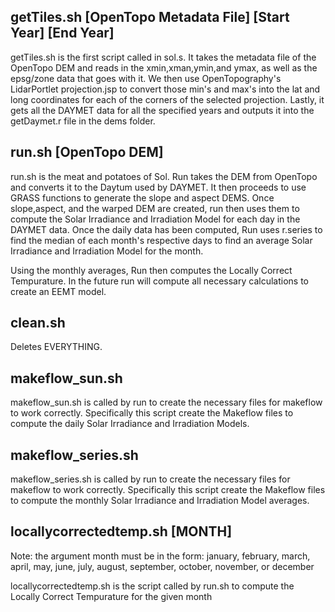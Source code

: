 getTiles.sh [OpenTopo Metadata File] [Start Year] [End Year]
----------
<p> getTiles.sh is the first script called in sol.s.  It takes the metadata file of the OpenTopo DEM and reads in the xmin,xman,ymin,and ymax, as well as the epsg/zone data that goes with it.  We then use OpenTopography's LidarPortlet projection.jsp to convert those min's and max's into the lat and long coordinates for each of the corners of the selected projection. Lastly, it gets all the DAYMET data for all the specified years and outputs it into the getDaymet.r file in the dems folder.</p>

run.sh [OpenTopo DEM]
-----------
<p>run.sh is the meat and potatoes of Sol. Run takes the DEM from OpenTopo and converts it to the Daytum used by DAYMET. It then proceeds to use GRASS functions to generate the slope and aspect DEMS. Once slope,aspect, and the warped DEM are created, run then uses them to compute the Solar Irradiance and Irradiation Model for each day in the DAYMET data. Once the daily data has been computed, Run uses r.series to find the median of each month's respective days to find an average Solar Irradiance and Irradiation Model for the month.</p>

<p>Using the monthly averages, Run then computes the Locally Correct Tempurature. In the future run will compute all necessary calculations to create an EEMT model.</p>

clean.sh
----------
<p> Deletes EVERYTHING.  

makeflow_sun.sh
---------------
<p>makeflow_sun.sh is called by run to create the necessary files for makeflow to work correctly. Specifically this script create the Makeflow files to compute the daily Solar Irradiance and Irradiation Models.</p>

makeflow_series.sh
------------------
<p>makeflow_series.sh is called by run to create the necessary files for makeflow to work correctly. Specifically this script create the Makeflow files to compute the monthly Solar Irradiance and Irradiation Model averages.</p>

locallycorrectedtemp.sh [MONTH]
-----------------------

<p>Note: the argument month must be in the form: january, february, march, april, may, june, july, august, september, october, november, or december</p>

<p>locallycorrectedtemp.sh is the script called by run.sh to compute the Locally Correct Tempurature for the given month</p>

